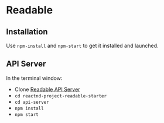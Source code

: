 # Readable

## Installation

Use `npm-install` and `npm-start` to get it installed and launched.

## API Server

In the terminal window:
* Clone [Readable API Server](https://github.com/udacity/reactnd-project-readable-starter)
* `cd reactnd-project-readable-starter`
* `cd api-server`
* `npm install`
* `npm start`